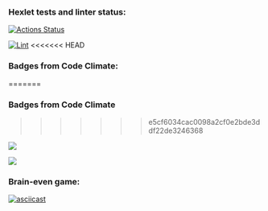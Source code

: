 ### Hexlet tests and linter status:
[![Actions Status](https://github.com/Michael-Melnik/php-project-lvl1/workflows/hexlet-check/badge.svg)](https://github.com/Michael-Melnik/php-project-lvl1/actions)

[![Lint](https://github.com/Michael-Melnik/php-project-lvl1/workflows/lint/badge.svg)](https://github.com/Michael-Melnik/php-project-lvl1/actions/workflows/lint.yml)
<<<<<<< HEAD
### Badges from Code Climate:
=======

### Badges from Code Climate
>>>>>>> e5cf6034cac0098a2cf0e2bde3ddf22de3246368
 
<a href="https://codeclimate.com/github/Michael-Melnik/php-project-lvl1/maintainability"><img src="https://api.codeclimate.com/v1/badges/1ec87ff213eca9345a9e/maintainability" /></a>

<a href="https://codeclimate.com/github/Michael-Melnik/php-project-lvl1/test_coverage"><img src="https://api.codeclimate.com/v1/badges/1ec87ff213eca9345a9e/test_coverage" /></a>

### Brain-even game:

[![asciicast](https://asciinema.org/a/Csp6eUFvETpKYu7GYZErhuCrP.svg)](https://asciinema.org/a/Csp6eUFvETpKYu7GYZErhuCrP)